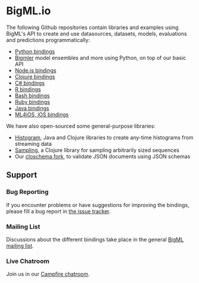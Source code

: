 # BigML.io

The following Github repositories contain libraries and examples using
BigML's API to create and use datasources, 
datasets, models, evaluations and predictions
programmatically:


- [Python bindings](https://github.com/bigmlcom/python)
- [Bigmler](https://github.com/bigmlcom/bigmler) model ensembles and more using Python, on top of our basic API
- [Node.js bindings](https://github.com/bigmlcom/bigml-node)
- [Clojure bindings](https://github.com/bigmlcom/clj-bigml)
- [C# bindings](https://github.com/bigmlcom/bigml-csharp)
- [R bindings](https://github.com/bigmlcom/bigml-r)
- [Bash bindings](https://github.com/bigmlcom/bigml-bash)
- [Ruby bindings](http://vigosan.github.com/big_ml/)
- [Java bindings](https://github.com/javinp/bigml-java)
- [ML4iOS, iOS bindings](https://github.com/fgarcialainez/ML4iOS)

We have also open-sourced some general-purpose libraries:

- [Histogram](https://github.com/bigmlcom/histogram), Java and Clojure libraries to create any-time histograms from streaming data 
- [Sampling](https://github.com/bigmlcom/sampling), a Clojure library for sampling arbitrarily sized sequences
- Our [closchema fork](https://github.com/bigmlcom/closchema), to validate JSON documents using JSON schemas

## Support

### Bug Reporting

If you encounter problems or have suggestions for improving the bindings, please fill a bug report in
[the issue tracker](https://github.com/bigmlcom/io/issues).

### Mailing List

Discussions about the different bindings take place in the general 
[BigML mailing list](http://groups.google.com/group/bigml).

### Live Chatroom

Join us in our [Campfire chatroom](https://bigmlinc.campfirenow.com/f20a0).


